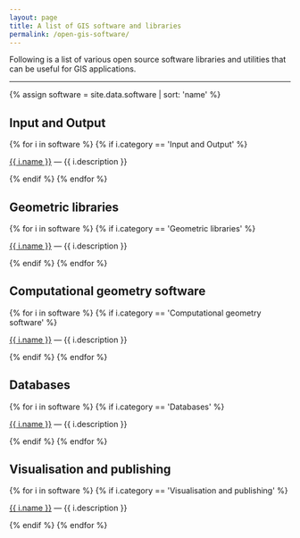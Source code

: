 ```yaml
---
layout: page
title: A list of GIS software and libraries
permalink: /open-gis-software/
---
```


Following is a list of various open source software libraries and utilities that can be useful for GIS applications.

- - -

{% assign software = site.data.software | sort: 'name' %}

## Input and Output
{% for i in software %}
{% if i.category == 'Input and Output' %}
<p><a href="{{ i.webpage }}">{{ i.name }}</a> <a href="#{{ forloop.index}}" data-toggle="collapse"></a> &mdash; {{ i.description }} </p>
{% endif %}
{% endfor %}

## Geometric libraries
{% for i in software %}
{% if i.category == 'Geometric libraries' %}
<p><a href="{{ i.webpage }}">{{ i.name }}</a> <a href="#{{ forloop.index}}" data-toggle="collapse"></a> &mdash; {{ i.description }} </p>
{% endif %}
{% endfor %}

## Computational geometry software
{% for i in software %}
{% if i.category == 'Computational geometry software' %}
<p><a href="{{ i.webpage }}">{{ i.name }}</a> <a href="#{{ forloop.index}}" data-toggle="collapse"></a> &mdash; {{ i.description }} </p>
{% endif %}
{% endfor %}

## Databases
{% for i in software %}
{% if i.category == 'Databases' %}
<p><a href="{{ i.webpage }}">{{ i.name }}</a> <a href="#{{ forloop.index}}" data-toggle="collapse"></a> &mdash; {{ i.description }} </p>
{% endif %}
{% endfor %}

## Visualisation and publishing
{% for i in software %}
{% if i.category == 'Visualisation and publishing' %}
<p><a href="{{ i.webpage }}">{{ i.name }}</a> <a href="#{{ forloop.index}}" data-toggle="collapse"></a> &mdash; {{ i.description }} </p>
{% endif %}
{% endfor %}

